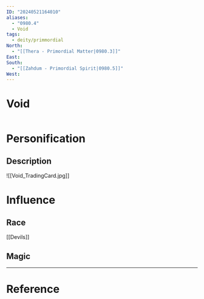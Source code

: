 ```yaml
---
ID: "20240521164010"
aliases:
  - "0980.4"
  - Void
tags:
  - deity/primmordial
North:
  - "[[Thera - Primordial Matter|0980.3]]"
East: 
South:
  - "[[Zahdum - Primordial Spirit|0980.5]]"
West:
---
```

# Void

```toc
```

# Personification



## Description

![[Void_TradingCard.jpg]]

# Influence



## Race

[[Devils]]

## Magic

---

# Reference